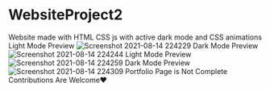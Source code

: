 
# WebsiteProject2
Website made with HTML CSS js with active dark mode and CSS animations  
Light Mode Preview
![Screenshot 2021-08-14 224229](https://user-images.githubusercontent.com/54882823/129455119-bbfdb24c-82c7-4a9f-87d0-ee3abb2ecd24.png)
Dark Mode Preview
![Screenshot 2021-08-14 224244](https://user-images.githubusercontent.com/54882823/129455131-5ba3640d-4b15-4e7f-9b26-7b679da438b1.png)
Light Mode Preview
![Screenshot 2021-08-14 224259](https://user-images.githubusercontent.com/54882823/129455135-c281280b-9aeb-4c06-bc71-754d37f12788.png)
Dark Mode Preview
![Screenshot 2021-08-14 224309](https://user-images.githubusercontent.com/54882823/129455139-86fc43c1-7c39-4a41-baae-7c45071a446b.png)
Portfolio Page is Not Complete Contributions Are Welcome❤
